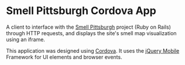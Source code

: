 ﻿Smell Pittsburgh Cordova App
============================

A client to interface with the [Smell Pittsburgh](https://github.com/CMU-CREATE-Lab/smell-pittsburgh-rails) project (Ruby on Rails) through HTTP requests, and displays the site's smell map visualization using an iframe.

This application was designed using [Cordova](https://cordova.apache.org/). It uses the [jQuery Mobile](https://jquerymobile.com/) Framework for UI elements and browser events.
